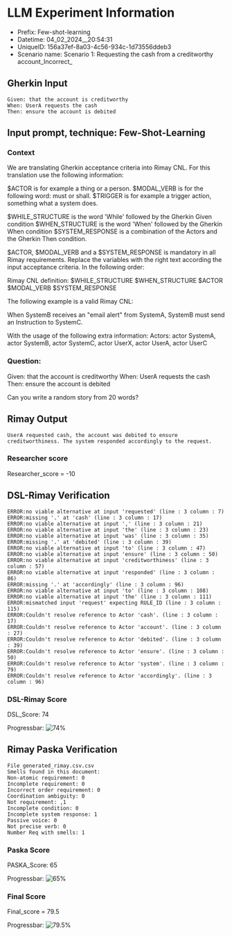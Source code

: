 

# LLM Experiment Information
* Prefix:   Few-shot-learning
* Datetime: 04_02_2024__20:54:31
* UniqueID: 156a37ef-8a03-4c56-934c-1d73556ddeb3
* Scenario name: Scenario 1: Requesting the cash from a creditworthy account_Incorrect_

        

## Gherkin Input
```
Given: that the account is creditworthy
When: UserA requests the cash
Then: ensure the account is debited
```
    



## Input prompt, technique: Few-Shot-Learning


### Context
We are translating Gherkin acceptance criteria into Rimay CNL.
For this translation use the following information:

$ACTOR is for example a thing or a person.
$MODAL_VERB is for  the following word: must or shall.
$TRIGGER is for example a trigger action, something what a system does.

$WHILE_STRUCTURE is the word 'While' followed by the Gherkin Given condition
$WHEN_STRUCTURE is the word  'When' followed by the Gherkin When condition
$SYSTEM_RESPONSE is a combination of the Actors and the Gherkin Then condition.

$ACTOR, $MODAL_VERB and a $SYSTEM_RESPONSE is mandatory in all Rimay requirements.
Replace the variables with the right text according the input acceptance criteria.
In the following order: 

Rimay CNL definition: $WHILE_STRUCTURE      $WHEN_STRUCTURE   $ACTOR   $MODAL_VERB    $SYSTEM_RESPONSE

The following example is a valid Rimay CNL:

When SystemB receives an "email alert" from SystemA, SystemB must send an Instruction to SystemC.

With the usage of the following extra information:
Actors: actor SystemA, actor SystemB, actor SystemC, actor UserX, actor UserA, actor UserC


        

### Question:
Given: that the account is creditworthy
When: UserA requests the cash
Then: ensure the account is debited

Can you write a random story from 20 words?




## Rimay Output
```
UserA requested cash, the account was debited to ensure creditworthiness. The system responded accordingly to the request.
``` 
            

### Researcher score
Researcher_score = -10




## DSL-Rimay Verification
```
ERROR:no viable alternative at input 'requested' (line : 3 column : 7)
ERROR:missing '.' at 'cash' (line : 3 column : 17)
ERROR:no viable alternative at input ',' (line : 3 column : 21)
ERROR:no viable alternative at input 'the' (line : 3 column : 23)
ERROR:no viable alternative at input 'was' (line : 3 column : 35)
ERROR:missing '.' at 'debited' (line : 3 column : 39)
ERROR:no viable alternative at input 'to' (line : 3 column : 47)
ERROR:no viable alternative at input 'ensure' (line : 3 column : 50)
ERROR:no viable alternative at input 'creditworthiness' (line : 3 column : 57)
ERROR:no viable alternative at input 'responded' (line : 3 column : 86)
ERROR:missing '.' at 'accordingly' (line : 3 column : 96)
ERROR:no viable alternative at input 'to' (line : 3 column : 108)
ERROR:no viable alternative at input 'the' (line : 3 column : 111)
ERROR:mismatched input 'request' expecting RULE_ID (line : 3 column : 115)
ERROR:Couldn't resolve reference to Actor 'cash'. (line : 3 column : 17)
ERROR:Couldn't resolve reference to Actor 'account'. (line : 3 column : 27)
ERROR:Couldn't resolve reference to Actor 'debited'. (line : 3 column : 39)
ERROR:Couldn't resolve reference to Actor 'ensure'. (line : 3 column : 50)
ERROR:Couldn't resolve reference to Actor 'system'. (line : 3 column : 79)
ERROR:Couldn't resolve reference to Actor 'accordingly'. (line : 3 column : 96)

```
### DSL-Rimay Score
DSL_Score: 74

Progressbar: ![74%](https://progress-bar.dev/74)

            


## Rimay Paska Verification
```
File generated_rimay.csv.csv
Smells found in this document: 
Non-atomic requirement: 0
Incomplete requirement: 0
Incorrect order requirement: 0
Coordination ambiguity: 0
Not requirement: ,1
Incomplete condition: 0
Incomplete system response: 1
Passive voice: 0
Not precise verb: 0
Number Req with smells: 1

```
### Paska Score
PASKA_Score: 65

Progressbar: ![65%](https://progress-bar.dev/65)

            

### Final Score
Final_score = 79.5

Progressbar: ![79.5%](https://progress-bar.dev/79.5)

